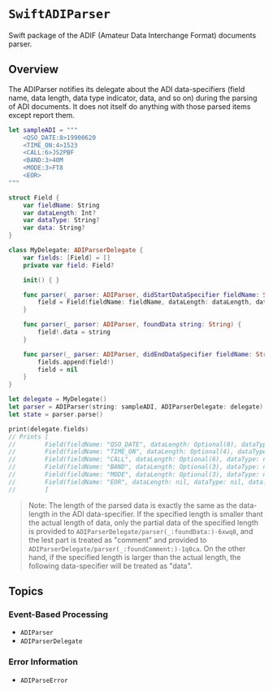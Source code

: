 # ``SwiftADIParser``

Swift package of the ADIF (Amateur Data Interchange Format) documents parser.

## Overview

The ADIParser notifies its delegate about the ADI data-specifiers (field name, data length, data type indicator, data, and so on) during the parsing of ADI documents.
It does not itself do anything with those parsed items except report them.

```swift
let sampleADI = """
    <QSO_DATE:8>19900620
    <TIME_ON:4>1523
    <CALL:6>JS2PBF
    <BAND:3>40M
    <MODE:3>FT8
    <EOR>
"""

struct Field {
    var fieldName: String
    var dataLength: Int?
    var dataType: String?
    var data: String?
}

class MyDelegate: ADIParserDelegate {
    var fields: [Field] = []
    private var field: Field?

    init() { }

    func parser(_ parser: ADIParser, didStartDataSpecifier fieldName: String, dataLength: Int?, dataType: String?) {
        field = Field(fieldName: fieldName, dataLength: dataLength, dataType: dataType)
    }

    func parser(_ parser: ADIParser, foundData string: String) {
        field!.data = string
    }

    func parser(_ parser: ADIParser, didEndDataSpecifier fieldName: String) {
        fields.append(field!)
        field = nil
    }
}

let delegate = MyDelegate()
let parser = ADIParser(string: sampleADI, ADIParserDelegate: delegate)
let state = parser.parse()

print(delegate.fields)
// Prints [
//        Field(fieldName: "QSO_DATE", dataLength: Optional(8), dataType: nil, data: Optional("19900620")),
//        Field(fieldName: "TIME_ON", dataLength: Optional(4), dataType: nil, data: Optional("1523")),
//        Field(fieldName: "CALL", dataLength: Optional(6), dataType: nil, data: Optional("JS2PBF")),
//        Field(fieldName: "BAND", dataLength: Optional(3), dataType: nil, data: Optional("40M")),
//        Field(fieldName: "MODE", dataLength: Optional(3), dataType: nil, data: Optional("FT8")),
//        Field(fieldName: "EOR", dataLength: nil, dataType: nil, data: nil)
//        ]
```

> Note: The length of the parsed data is exactly the same as the data-length in the ADI data-specifier.
If the specified length is smaller thant the actual length of data, only the partial data of the specified length is provided to ``ADIParserDelegate/parser(_:foundData:)-6xwq8``, and the lest part is treated as "comment" and provided to ``ADIParserDelegate/parser(_:foundComment:)-1q0ca``.
On the other hand, if the specified length is larger than the actual length, the following data-specifier will be treated as "data".


## Topics

### Event-Based Processing

- ``ADIParser``
- ``ADIParserDelegate``

### Error Information

- ``ADIParseError``
